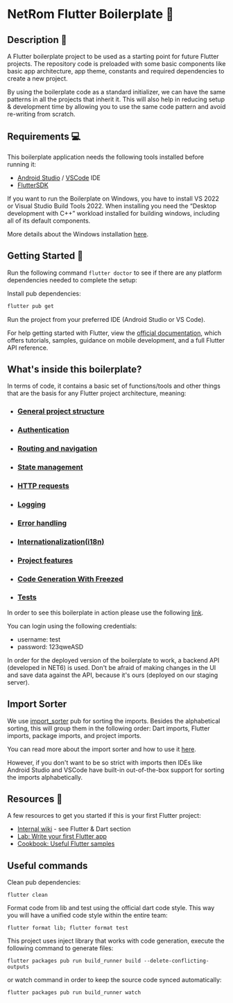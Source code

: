 # NetRom Flutter Boilerplate 🎯

## Description 🔖

A Flutter boilerplate project to be used as a starting point for future Flutter projects.
The repository code is preloaded with some basic components like basic app architecture, app theme, constants and required dependencies to create a new project.

By using the boilerplate code as a standard initializer, we can have the same patterns in all the projects that inherit it. This will also help in reducing setup & development time by allowing you to use the same code pattern and avoid re-writing from scratch.

## Requirements 💻

This boilerplate application needs the following tools installed before running it:

- [Android Studio](https://developer.android.com/studio) / [VSCode](https://code.visualstudio.com) IDE
- [FlutterSDK](https://docs.flutter.dev/get-started)

If you want to run the Boilerplate on Windows, you have to install VS 2022  or Visual Studio Build Tools 2022. When installing you need the “Desktop development with C++” workload installed for building windows, including all of its default components.

More details about the Windows installation [here](https://docs.flutter.dev/get-started/install/windows#additional-windows-requirements).

## Getting Started 🚀

Run the following command `flutter doctor` to see if there are any platform dependencies needed to complete the setup:

Install pub dependencies:

```sh
flutter pub get
```

Run the project from your preferred IDE (Android Studio or VS Code).

For help getting started with Flutter, view the [official documentation](https://flutter.dev/docs), which offers tutorials, samples, guidance on mobile development, and a full Flutter API reference.

## What's inside this boilerplate?

In terms of code, it contains a basic set of functions/tools and other things that are the basis for any Flutter project architecture, meaning:

- ###  [General project structure](documentation/project-structure.md)

- ###  [Authentication](documentation/authentication.md)

- ###  [Routing and navigation](documentation/routing-navigation.md)

- ###  [State management](documentation/state-management.md)

- ###  [HTTP requests](documentation/http-requests.md)

- ###  [Logging](documentation/logging.md)

- ###  [Error handling](documentation/error-handling.md)

- ###  [Internationalization(i18n)](documentation/internationalization.md)

- ###  [Project features](documentation/project-features.md)

- ###  [Code Generation With Freezed](documentation/code-generation.md)

- ###  [Tests](documentation/tests.md)

In order to see this boilerplate in action please use the following [link](http://boilerplate.flutter.provider.stage02.netromsoftware.ro/#/login).

You can login using the following credentials:

- username: test
- password: 123qweASD

In order for the deployed version of the boilerplate to work, a backend API (developed in NET6) is used. Don't be afraid of making changes in the UI and save data against the API, because it's ours (deployed on our staging server).

## Import Sorter

We use [import_sorter](https://pub.dev/packages/import_sorter) pub for sorting the imports. Besides the alphabetical sorting, this
will group them in the following order: Dart imports, Flutter imports, package imports, and project imports.

You can read more about the import sorter and how to use it [here](documentation/import-sorter.md).

However, if you don't want to be so strict with imports then IDEs like Android Studio and VSCode have built-in out-of-the-box support for sorting the imports alphabetically.

## Resources 📕

A few resources to get you started if this is your first Flutter project:

- [Internal wiki](http://wiki.netrom.live/tech/) - see Flutter & Dart section
- [Lab: Write your first Flutter app](https://flutter.dev/docs/get-started/codelab)
- [Cookbook: Useful Flutter samples](https://flutter.dev/docs/cookbook)

## Useful commands

Clean pub dependencies:

```shell
flutter clean
```

Format code from lib and test using the official dart code style. This way you will have a unified code
style within the entire team:

```shell
flutter format lib; flutter format test
```

This project uses inject library that works with code generation, execute the following command to
generate files:

```shell
flutter packages pub run build_runner build --delete-conflicting-outputs
```

or watch command in order to keep the source code synced automatically:

```shell
flutter packages pub run build_runner watch
```
